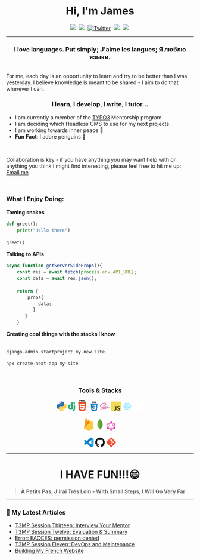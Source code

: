 <h1 align="center"> Hi, I'm James</h1>
<p align="center">
<a href="https://jamesmidzi.netlify.app/"><img src="https://img.shields.io/badge/Portfolio-4605AD?style=for-the-badge&logo=nextj&logoColor=white alt="Portfolio" /></a>&nbsp;
<a href="https://www.linkedin.com/in/jamesmidzi/"><img src="https://img.shields.io/badge/LinkedIn-0A66C2?style=for-the-badge&logo=linkedin&logoColor=white alt="Linkedin" target="\_blank" /></a>&nbsp;
<a href="https://twitter.com/Psypher1"><img src="https://img.shields.io/badge/Twitter-1DA1F2?style=for-the-badge&logo=twitter&logoColor=white" alt="Twitter" target="_blank" /></a>&nbsp;
<a href="https://hashnode.com/@Psypher1"><img src="https://img.shields.io/badge/Hashnode-2962FF?style=for-the-badge&logo=hashnode&logoColor=white alt="HashNode" target="\_blank" /></a>&nbsp;
<a href="https://mydialectics.wordpress.com"><img src="https://img.shields.io/badge/WordPress-1F6F93?style=for-the-badge&logo=wordpress&logoColor=white alt="WordPress" target="\_blank"/></a>&nbsp;

</p>

---

<h3  align="center">I love languages. Put simply; J'aime les langues; Я люблю языки.</h3>

<br />
For me, each day is an opportunity to learn and try to be better than I was yesterday.
I believe knowledge is meant to be shared - I aim to do that wherever I can.
<br/>
<h3 align='center'> I learn, I develop, I write, I tutor...</h3>

- I am currently a member of the [TYPO3](https://typo3.org/) Mentorship program
- I am deciding which Headless CMS to use for my next projects.
- I am working towards inner peace 🐼
- **Fun Fact**: I adore penguins 🐧

<br/>

Collaboration is key - if you have anything you may want help with or anything you think I might find interesting, please feel free to hit me up: [Email me](jamesmidzi@gmail.com)

<!-- #### Connect with me:

[Twitter](https://twitter.com/Psypher1) | [LinkedIn](https://www.linkedin.com/in/jamesmidzi/) | [Email](jamesmidzi@gmail.com) -->

<br/>

### What I Enjoy Doing:

**Taming snakes**

```py
def greet():
    print("Hello there")

greet()
```

**Talking to APIs**

```js
async function getServerSideProps(){
    const res = await fetch(process.env.API_URL);
    const data = await res.json();

    return {
        props{
            data;
          }
       }
    }
```

**Creating cool things with the stacks I know**

```py

django-admin startproject my-new-site

```

```js
npx create-next-app my-site
```

<br/>
<h3 align="center">Tools & Stacks</h3>

<p align="center">
<img alt="Python" width="26px" src="./images/python.png" />

<img alt="Django" width="19px" src="./images/django.png"/>

<img alt="HTML5" width="30px" src="https://raw.githubusercontent.com/github/explore/80688e429a7d4ef2fca1e82350fe8e3517d3494d/topics/html/html.png" />
<img  alt="CSS3" width="26px" src="https://raw.githubusercontent.com/github/explore/80688e429a7d4ef2fca1e82350fe8e3517d3494d/topics/css/css.png" />

<img  alt="Sass" width="26px" src="https://raw.githubusercontent.com/github/explore/80688e429a7d4ef2fca1e82350fe8e3517d3494d/topics/sass/sass.png" />

<img  alt="JavaScript" width="26px" src="https://raw.githubusercontent.com/github/explore/80688e429a7d4ef2fca1e82350fe8e3517d3494d/topics/javascript/javascript.png" />

<img  alt="Nextjs" width="26px" src="https://raw.githubusercontent.com/github/explore/80688e429a7d4ef2fca1e82350fe8e3517d3494d/topics/react/react.png" />
<img  alt="React" width="26px" src="./images/next.png" />

</p>

<p align="center">

<img alt="Firebase" width="26px" src="./images/firebase.png" />
<img alt="MongoDB" width="26px" src="./images/mongodb.png" />
<img a alt="GraphQL" width="26px" src="./images/graphql.png" />

</p>

<p align="center">
<img  alt="Visual Studio Code" width="26px" src="https://raw.githubusercontent.com/github/explore/80688e429a7d4ef2fca1e82350fe8e3517d3494d/topics/visual-studio-code/visual-studio-code.png" />

<img  alt="GitHub" width="26px" src="./images/github.png" />
<img alt="Git" width="26px" src="./images/git.png" />

</p>

<hr/>

<h1 align="center">I HAVE FUN!!!😄</h1>

> **À Petits Pas, J'irai Très Loin - With Small Steps, I Will Go Very Far**

---

### 📖 My Latest Articles

<!-- BLOG-POST-LIST:START -->
- [T3MP Session Thirteen: Interview Your Mentor](https://dantedecodes.hashnode.dev/t3mp-session-thirteen-interview-your-mentor)
- [T3MP Session Twelve: Evaluation &amp; Summary](https://dantedecodes.hashnode.dev/t3mp-session-twelve-evaluation-and-summary)
- [Error: EACCES: permission denied](https://dantedecodes.hashnode.dev/error-eacces-permission-denied)
- [T3MP Session Eleven: DevOps and Maintenance](https://dantedecodes.hashnode.dev/t3mp-session-eleven-devops-and-maintenance)
- [Building My French Website](https://dantedecodes.hashnode.dev/building-my-french-website)
<!-- BLOG-POST-LIST:END -->

<!--
**Psypher1/Psypher1** is a ✨ _special_ ✨ repository because its `README.md` (this file) appears on your GitHub profile.

Here are some ideas to get you started:

- 🔭 I’m currently working on ...
- 🌱 I’m currently learning ...
- 👯 I’m looking to collaborate on ...
- 🤔 I’m looking for help with ...
- 💬 Ask me about ...
- 📫 How to reach me: ...
- 😄 Pronouns: ...
- ⚡ Fun fact: ...
-->
